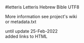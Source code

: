 #letteris
Letteris Hebrew Bible UTF8 <br>

More information see project's wiki <br>
or metadata.txt <br>

until update 25-Feb-2022 <br>
added links to HTML

